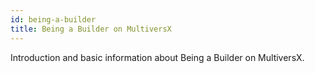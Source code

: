 ```yaml
---
id: being-a-builder
title: Being a Builder on MultiversX
---
```


[comment]: # (mx-abstract)

Introduction and basic information about Being a Builder on MultiversX.

[comment]: # (mx-context-auto)

